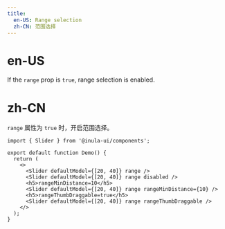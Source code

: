 ```yaml
---
title:
  en-US: Range selection
  zh-CN: 范围选择
---
```


# en-US

If the `range` prop is `true`, range selection is enabled.

# zh-CN

`range` 属性为 `true` 时，开启范围选择。

```tsx
import { Slider } from '@inula-ui/components';

export default function Demo() {
  return (
    <>
      <Slider defaultModel={[20, 40]} range />
      <Slider defaultModel={[20, 40]} range disabled />
      <h5>rangeMinDistance=10</h5>
      <Slider defaultModel={[20, 40]} range rangeMinDistance={10} />
      <h5>rangeThumbDraggable=true</h5>
      <Slider defaultModel={[20, 40]} range rangeThumbDraggable />
    </>
  );
}
```
